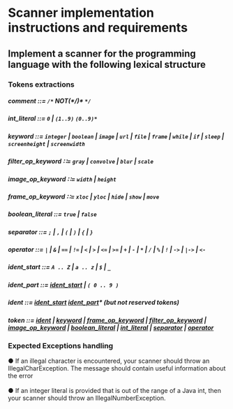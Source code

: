 # Scanner implementation instructions and requirements

## Implement a scanner for the programming language with the following lexical structure

### Tokens extractions
##### comment ::=   **`/*`**  NOT(\*/)\*  **`*/`** <br>
##### int_literal ::= **`0`** | **`(1..9)`** **`(0..9)*`** <br>
##### keyword ::= **`integer`** | **`boolean`** | **`image`** | **`url`** | **`file`** | **`frame`** | **`while`** | **`if`** | **`sleep`** | **`screenheight`** | **`screenwidth`** <br> 
##### filter_op_keyword ∷= **`gray`** | **`convolve`** | **`blur`** | **`scale`** <br>
##### image_op_keyword ∷= **`width`** | **`height`** <br>
##### frame_op_keyword ∷= **`xloc`** | **`yloc`** | **`hide`** | **`show`** | **`move`** <br>
##### boolean_literal ::= **`true`** | **`false`** <br>
##### separator ::= **`;`** | **`,`** | **`(`** | **`)`** | **`{`** | **`}`** <br>
##### operator ::=   	**`|`** | **`&`** | **`==`** | **`!=`** | **`<`** | **`>`** | **`<=`** | **`>=`** | **`+`** | **`-`** | **`*`** | **`/`** | **`%`** | **`!`** | **`->`** | **`|->`** | **`<-`** <br>
##### ident_start ::=  **`A .. Z`** | **`a .. z`** | **`$`** | **`_`** <br>
##### ident_part ::= [ident_start](https://github.com/jodth07/cop/tree/master/1_scanner#ident_start---a--z--a--z----_-)  | **`( 0 .. 9 )`** <br>

##### ident ::= [ident_start](https://github.com/jodth07/cop/blob/master/1_scanner/README.md#ident_start---a--z--a--z----_-)  [ident_part](https://github.com/jodth07/cop/blob/master/1_scanner/README.md#ident_part--ident_start----0--9--)*    (but not reserved tokens)<br>
##### token ::= [ident](https://github.com/jodth07/cop/blob/master/1_scanner/README.md#ident--ident_start--ident_part----but-not-reserved-tokens) | [keyword](https://github.com/jodth07/cop/blob/master/1_scanner/README.md#keyword--integer--boolean--image--url--file--frame--while--if--sleep--screenheight--screenwidth-) | [frame_op_keyword](https://github.com/jodth07/cop/blob/master/1_scanner/README.md#frame_op_keyword--xloc--yloc--hide--show--move-) | [filter_op_keyword](https://github.com/jodth07/cop/blob/master/1_scanner/README.md#filter_op_keyword--gray--convolve--blur--scale-) | [image_op_keyword](https://github.com/jodth07/cop/blob/master/1_scanner/README.md#image_op_keyword--width--height-) | [boolean_literal](https://github.com/jodth07/cop/blob/master/1_scanner/README.md#boolean_literal--true--false-) | [int_literal](https://github.com/jodth07/cop/blob/master/1_scanner/README.md#int_literal--0--19-09-) | [separator](https://github.com/jodth07/cop/blob/master/1_scanner/README.md#separator-------------) | [operator](https://github.com/jodth07/cop/blob/master/1_scanner/README.md#operator-----------------------------------------) <br>

### Expected Exceptions handling 
● If an illegal character is encountered, your scanner should throw an IllegalCharException. The message should contain useful information about the error<br>  
● If an integer literal is provided that is out of the range of a Java int, then your scanner should throw an IllegalNumberException.
